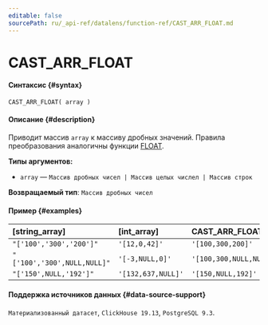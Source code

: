 ```yaml
---
editable: false
sourcePath: ru/_api-ref/datalens/function-ref/CAST_ARR_FLOAT.md
---
```


# CAST_ARR_FLOAT



#### Синтаксис {#syntax}


```
CAST_ARR_FLOAT( array )
```

#### Описание {#description}
Приводит массив `array` к массиву дробных значений. Правила преобразования аналогичны функции [FLOAT](FLOAT.md).

**Типы аргументов:**
- `array` — `Массив дробных чисел | Массив целых числел | Массив строк`


**Возвращаемый тип**: `Массив дробных чисел`

#### Пример {#examples}



| **[string_array]**          | **[int_array]**    | **CAST_ARR_FLOAT([string_array])**   | **CAST_ARR_FLOAT([int_array])**   |
|:----------------------------|:-------------------|:-------------------------------------|:----------------------------------|
| `"['100','300','200']"`     | `'[12,0,42]'`      | `'[100,300,200]'`                    | `'[12,0,42]'`                     |
| `"['100','300',NULL,NULL]"` | `'[-3,NULL,0]'`    | `'[100,300,NULL,NULL]'`              | `'[-3,NULL,0]'`                   |
| `"['150',NULL,'192']"`      | `'[132,637,NULL]'` | `'[150,NULL,192]'`                   | `'[132,637,NULL]'`                |




#### Поддержка источников данных {#data-source-support}

`Материализованный датасет`, `ClickHouse 19.13`, `PostgreSQL 9.3`.
